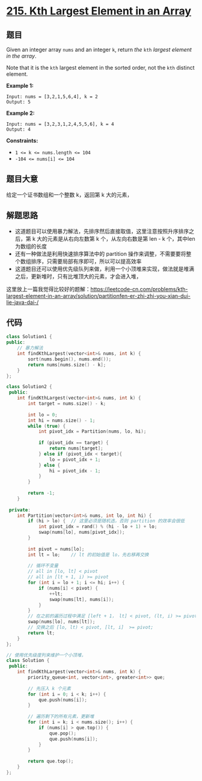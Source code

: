 # [215. Kth Largest Element in an Array](https://leetcode.com/problems/kth-largest-element-in-an-array/) 

## 题目

Given an integer array `nums` and an integer `k`, return *the* `kth` *largest element in the array*.

Note that it is the `kth` largest element in the sorted order, not the `kth` distinct element.

 

**Example 1:**

```
Input: nums = [3,2,1,5,6,4], k = 2
Output: 5
```

**Example 2:**

```
Input: nums = [3,2,3,1,2,4,5,5,6], k = 4
Output: 4
```

 

**Constraints:**

- `1 <= k <= nums.length <= 104`
- `-104 <= nums[i] <= 104`

## 题目大意

给定一个证书数组和一个整数 k，返回第 k 大的元素，

## 解题思路

* 这道题目可以使用暴力解法，先排序然后直接取值，这里注意按照升序排序之后，第 k 大的元素是从右向左数第 k 个，从左向右数是第 len - k 个，其中len 为数组的长度
* 还有一种做法是利用快速排序算法中的 partition 操作来调整，不需要要将整个数组排序，只需要局部有序即可，所以可以提高效率
* 这道题目还可以使用优先级队列来做，利用一个小顶堆来实现，做法就是堆满之后，更新堆时，只有比堆顶大的元素，才会进入堆，

这里放上一篇我觉得比较好的题解：https://leetcode-cn.com/problems/kth-largest-element-in-an-array/solution/partitionfen-er-zhi-zhi-you-xian-dui-lie-java-dai-/

## 代码

``````c++
class Solution1 {
public:
    // 暴力解法
    int findKthLargest(vector<int>& nums, int k) {
        sort(nums.begin(), nums.end());
        return nums[nums.size() - k];
    }
};

class Solution2 {
 public:
    int findKthLargest(vector<int>& nums, int k) {
        int target = nums.size() - k;
        
        int lo = 0;
        int hi = nums.size() - 1;
        while (true) {
            int pivot_idx = Partition(nums, lo, hi);
            
            if (pivot_idx == target) {
                return nums[target];
            } else if (pivot_idx < target){
                lo = pivot_idx + 1;
            } else {
                hi = pivot_idx - 1;
            }
        }
        
        return -1;
    }
    
 private:
    int Partition(vector<int>& nums, int lo, int hi) {
        if (hi > lo) {  // 这里必须是随机选，否则 partition 的效率会很低
            int pivot_idx = rand() % (hi - lo + 1) + lo;
            swap(nums[lo], nums[pivot_idx]);
        }
        
        int pivot = nums[lo];
        int lt = lo;    // lt 的初始值是 lo，先右移再交换
        
        // 循环不变量
        // all in [lo, lt] < pivot
        // all in [lt + 1, i) >= pivot
        for (int i = lo + 1; i <= hi; i++) {
            if (nums[i] < pivot) {
                ++lt;
                swap(nums[lt], nums[i]);
            }
        }
        // 在之前的遍历过程中满足 [left + 1， lt] < pivot, (lt, i) >= pivot
        swap(nums[lo], nums[lt]);
        // 交换之后 [lo, lt) < pivot, [lt, i]  >= pivot;
        return lt;
    }
};

// 使用优先级度列来维护一个小顶堆，
class Solution {
 public:
    int findKthLargest(vector<int>& nums, int k) {
        priority_queue<int, vector<int>, greater<int>> que;
        
        // 先压入 k 个元素
        for (int i = 0; i < k; i++) {
            que.push(nums[i]);
        }
        
        // 遍历剩下的所有元素，更新堆
        for (int i = k; i < nums.size(); i++) {
            if (nums[i] > que.top()) {
                que.pop();
                que.push(nums[i]);
            }
        }
        
        return que.top();
    }
};
``````
